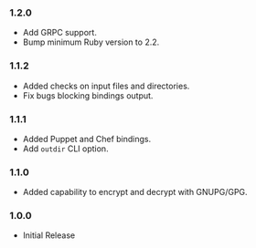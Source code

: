 ### 1.2.0
- Add GRPC support.
- Bump minimum Ruby version to 2.2.

### 1.1.2
- Added checks on input files and directories.
- Fix bugs blocking bindings output.

### 1.1.1
- Added Puppet and Chef bindings.
- Add `outdir` CLI option.

### 1.1.0
- Added capability to encrypt and decrypt with GNUPG/GPG.

### 1.0.0
- Initial Release
